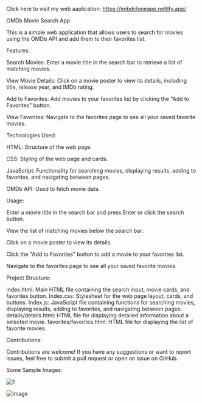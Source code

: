 Click here to visit my web aaplication: https://imbdcloneapp.netlify.app/

OMDb Movie Search App

This is a simple web application that allows users to search for movies using the OMDb API and add them to their favorites list.


Features:

Search Movies: Enter a movie title in the search bar to retrieve a list of matching movies.

View Movie Details: Click on a movie poster to view its details, including title, release year, and IMDb rating.

Add to Favorites: Add movies to your favorites list by clicking the "Add to Favorites" button.

View Favorites: Navigate to the favorites page to see all your saved favorite movies.

Technologies Used:

HTML: Structure of the web page.

CSS: Styling of the web page and cards.

JavaScript: Functionality for searching movies, displaying results, adding to favorites, and navigating between pages.

OMDb API: Used to fetch movie data.

Usage:

Enter a movie title in the search bar and press Enter or click the search button.

View the list of matching movies below the search bar.

Click on a movie poster to view its details.

Click the "Add to Favorites" button to add a movie to your favorites list.

Navigate to the favorites page to see all your saved favorite movies.

Project Structure:

index.html: Main HTML file containing the search input, movie cards, and favorites button.
Index.css: Stylesheet for the web page layout, cards, and buttons.
Index.js: JavaScript file containing functions for searching movies, displaying results, adding to favorites, and navigating between pages.
details/details.html: HTML file for displaying detailed information about a selected movie.
favorites/favorites.html: HTML file for displaying the list of favorite movies.

Contributions:

Contributions are welcome! If you have any suggestions or want to report issues, feel free to submit a pull request or open an issue on GitHub.

Some Sample Images:

![1](https://github.com/Ayushjaiswal2000/IMDB-clone-app/assets/86403516/310c9605-2374-4dfa-82e1-c2f519b1c039)






![image](https://github.com/Ayushjaiswal2000/IMDB-clone-app/assets/86403516/6c58e1d2-d6db-4e0e-917d-ac3c7ca84a45)






